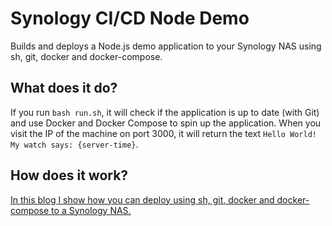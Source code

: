# Synology CI/CD Node Demo

Builds and deploys a Node.js demo application to your Synology NAS using sh, git, docker and docker-compose.

## What does it do?

If you run `bash run.sh`, it will check if the application is up to date (with Git) and use
Docker and Docker Compose to spin up the application. When you visit the IP of the machine on
port 3000, it will return the text `Hello World! My watch says: {server-time}`.

## How does it work?

<a href="https://keestalkstech.com/2019/11/docker-on-synology-from-git-to-running-container-the-easy-way/">In this blog I show how you can deploy using sh, git, docker and docker-compose to a Synology NAS.</a>
